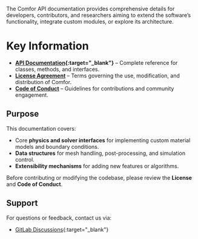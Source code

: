 The Comfor API documentation provides comprehensive details for developers, contributors, and researchers aiming to extend the software’s functionality, integrate custom modules, or explore its architecture.

# Key Information
- **[API Documentation](https://comfor.gitlab.io/comfor/){:target="_blank"}** – Complete reference for classes, methods, and interfaces.
- **[License Agreement](../developers/license.md)** – Terms governing the use, modification, and distribution of Comfor.
- **[Code of Conduct](../developers/code_of_conduct.md)** – Guidelines for contributions and community engagement.

## Purpose
This documentation covers:

- Core **physics and solver interfaces** for implementing custom material models and boundary conditions.
- **Data structures** for mesh handling, post-processing, and simulation control.
- **Extensibility mechanisms** for adding new features or algorithms.

Before contributing or modifying the codebase, please review the **License** and **Code of Conduct**.

## Support
For questions or feedback, contact us via:

- [GitLab Discussions](https://gitlab.com/comfor/comfor){:target="_blank"}
